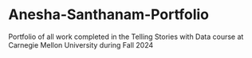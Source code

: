 # Anesha-Santhanam-Portfolio
Portfolio of all work completed in the Telling Stories with Data course at Carnegie Mellon University during Fall 2024
